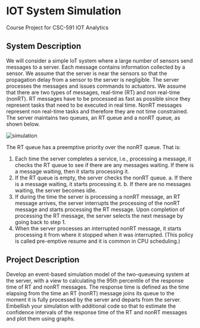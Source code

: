 # IOT System Simulation
Course Project for CSC-591 IOT Analytics

## System Description
We will consider a simple IoT system where a large number of sensors send messages to a server. Each message contains information collected by a sensor. We assume that the server is near the sensors so that the propagation delay from a sensor to the server is negligible. The server processes the messages and issues commands to actuators. We assume that there are two types of messages, real-time (RT) and non real-time (nonRT). RT messages have to be processed as fast as possible since they represent tasks that need to be executed in real time. NonRT messages represent non real-time tasks and therefore they are not time constrained. The server maintains two queues, an RT queue and a nonRT queue, as shown below.

![simulation](https://user-images.githubusercontent.com/60016007/94994759-caf8b780-0567-11eb-97b5-b6583fe3d998.PNG)

The RT queue has a preemptive priority over the nonRT queue. That is:
1. Each time the server completes a service, i.e., processing a message, it checks the RT queue to see if there are any messages waiting. If there is a message waiting, then it starts processing it. 
2. If the RT queue is empty, the server checks the nonRT queue. 
a. If there is a message waiting, it starts processing it. 
b. If there are no messages waiting, the server becomes idle. 
3. If during the time the server is processing a nonRT message, an RT message arrives, the server interrupts the processing of the nonRT message and starts processing the RT message. Upon completion of processing the RT message, the server selects the next message by going back to step 1. 
4. When the server processes an interrupted nonRT message, it starts processing it from where it stopped when it was interrupted. (This policy is called pre-emptive resume and it is common in CPU scheduling.)

## Project Description
Develop an event-based simulation model of the two-queueuing system at the server, with a view to calculating the 95th percentile of the response time of RT and nonRT messages. The response time is defined as the time elapsing from the time an RT (nonRT) message joins its queue to the moment it is fully processed by the server and departs from the server. Embellish your simulation with additional code so that to estimate the confidence intervals of the response time of the RT and nonRT messages and plot them using graphs.
